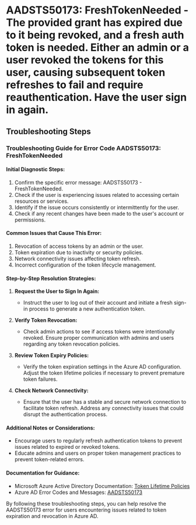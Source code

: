 # AADSTS50173: FreshTokenNeeded - The provided grant has expired due to it being revoked, and a fresh auth token is needed. Either an admin or a user revoked the tokens for this user, causing subsequent token refreshes to fail and require reauthentication. Have the user sign in again.


## Troubleshooting Steps
### Troubleshooting Guide for Error Code AADSTS50173: FreshTokenNeeded

#### Initial Diagnostic Steps:
1. Confirm the specific error message: AADSTS50173 - FreshTokenNeeded.
2. Check if the user is experiencing issues related to accessing certain resources or services.
3. Identify if the issue occurs consistently or intermittently for the user.
4. Check if any recent changes have been made to the user's account or permissions.

#### Common Issues that Cause This Error:
1. Revocation of access tokens by an admin or the user.
2. Token expiration due to inactivity or security policies.
3. Network connectivity issues affecting token refresh.
4. Incorrect configuration of the token lifecycle management.

#### Step-by-Step Resolution Strategies:
1. **Request the User to Sign In Again:**
   - Instruct the user to log out of their account and initiate a fresh sign-in process to generate a new authentication token.

2. **Verify Token Revocation:**
   - Check admin actions to see if access tokens were intentionally revoked. Ensure proper communication with admins and users regarding any token revocation policies.

3. **Review Token Expiry Policies:**
   - Verify the token expiration settings in the Azure AD configuration. Adjust the token lifetime policies if necessary to prevent premature token failures.

4. **Check Network Connectivity:**
   - Ensure that the user has a stable and secure network connection to facilitate token refresh. Address any connectivity issues that could disrupt the authentication process.

#### Additional Notes or Considerations:
- Encourage users to regularly refresh authentication tokens to prevent issues related to expired or revoked tokens.
- Educate admins and users on proper token management practices to prevent token-related errors.

#### Documentation for Guidance:
- Microsoft Azure Active Directory Documentation: [Token Lifetime Policies](https://docs.microsoft.com/en-us/azure/active-directory/develop/active-directory-configurable-token-lifetimes)
- Azure AD Error Codes and Messages: [AADSTS50173](https://docs.microsoft.com/en-us/azure/active-directory/develop/reference-aadsts-error-codes)

By following these troubleshooting steps, you can help resolve the AADSTS50173 error for users encountering issues related to token expiration and revocation in Azure AD.